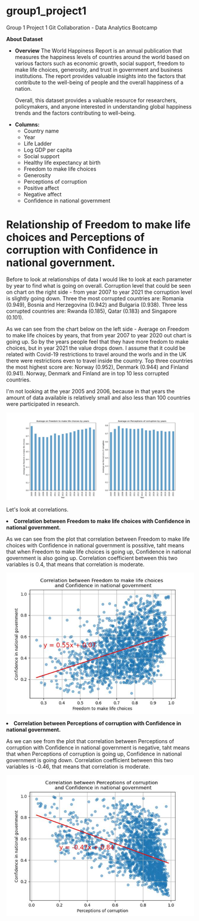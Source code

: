 # group1_project1
Group 1 Project 1 Git Collaboration - Data Analytics Bootcamp

<strong>About Dataset</strong>

<ul><li><strong>Overview</strong>
The World Happiness Report is an annual publication that measures the happiness levels of countries around the world based on various factors such as economic growth, social support, freedom to make life choices, generosity, and trust in government and business institutions. The report provides valuable insights into the factors that contribute to the well-being of people and the overall happiness of a nation.

Overall, this dataset provides a valuable resource for researchers, policymakers, and anyone interested in understanding global happiness trends and the factors contributing to well-being.

<li><strong>Columns:</strong>
<ul><li>Country name
<li>Year
<li>Life Ladder
<li>Log GDP per capita
<li>Social support
<li>Healthy life expectancy at birth
<li>Freedom to make life choices
<li>Generosity
<li>Perceptions of corruption
<li>Positive affect
<li>Negative affect
<li>Confidence in national government</li></ul></ul>

# Relationship of Freedom to make life choices and Perceptions of corruption with Confidence in national government.

Before to look at relationships of data I would like to look at each parameter by year to find what is going on overall. Corruption level that could be seen on chart on the right side - from year 2007 to year 2021 the corruption level is slightly going down. Three the most corrupted countries are: Romania (0.949), Bosnia and Herzegovina (0.942) and Bulgaria (0.938). Three less corrupted countries are: Rwanda (0.185), Qatar                 (0.183) and Singapore (0.101).

As we can see from the chart below on the left side - Average on Freedom to make life choices by years, that from year 2007 to year 2020 out chart is going up. So by the years people feel that they have more fredom to make choices, but in year 2021 the value drops down. I assume that it could be related with Covid-19 restrictions to travel around the worls and in the UK there were restrictions even to travel inside the country. Top three countries the most highest score are: Norway (0.952), Denmark (0.944) and Finland (0.941). Norway, Denmark and Finland are in top 10 less corrupted countries.

I'm not looking at the year 2005 and 2006, because in that years the amount of data available is relatively small and also less than 100 countries were participated in research.

![plot](output/Average_yearly.jpg)

Let's look at correlations.

<li><strong>Correlation between Freedom to make life choices with Confidence in national government. </strong>
  
As we can see from the plot that correlation between Freedom to make life choices with Confidence in national government is possitive, taht means that when Freedom to make life choices is going up, Confidence in national government is also going up. Correlation coefficient between this two variables is 0.4, that means that correlation is moderate.
  

![plot](output/correlation_Freedom_gov.jpg)
  
<li><strong>Correlation between Perceptions of corruption with Confidence in national government. </strong>
  
As we can see from the plot that correlation between Perceptions of corruption with Confidence in national government is negative, taht means that when Perceptions of corruption is going up, Confidence in national government is going down. Correlation coefficient between this two variables is -0.46, that means that correlation is moderate.
  

![plot](output/correlation_Perception_gov.jpg)
  
 
  
